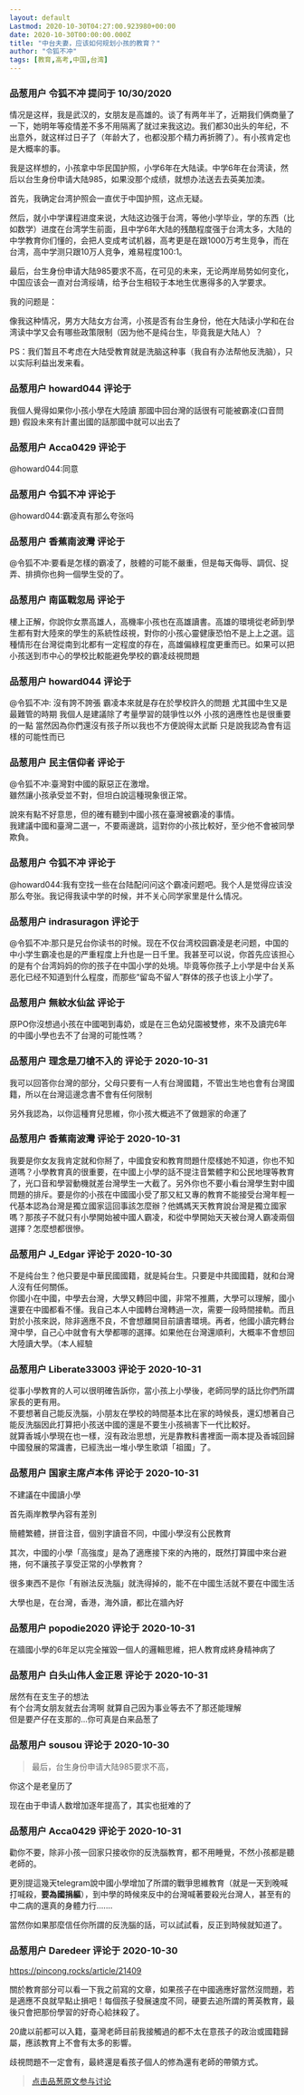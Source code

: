 ```yaml
---
layout: default
Lastmod: 2020-10-30T04:27:00.923980+00:00
date: 2020-10-30T00:00:00.000Z
title: "中台夫妻，应该如何规划小孩的教育？"
author: "令狐不冲"
tags: [教育,高考,中国,台湾]
---
```



### 品葱用户 **令狐不冲** 提问于 10/30/2020
    
情况是这样，我是武汉的，女朋友是高雄的。谈了有两年半了，近期我们俩商量了一下，她明年等疫情差不多不用隔离了就过来我这边。我们都30出头的年纪，不出意外，就这样过日子了（年龄大了，也都没那个精力再折腾了）。有小孩肯定也是大概率的事。  
  
我是这样想的，小孩拿中华民国护照，小学6年在大陆读。中学6年在台湾读，然后以台生身份申请大陆985，如果没那个成绩，就想办法送去去英美加澳。  
  
首先，我确定台湾护照会一直优于中国护照，这点无疑。  
  
然后，就小中学课程进度来说，大陆这边强于台湾，等他小学毕业，学的东西（比如数学）进度在台湾学生前面，且中学6年大陆的残酷程度强于台湾太多，大陆的中学教育你们懂的，会把人变成考试机器，高考更是在跟1000万考生竞争，而在台湾，高中学测只跟10万人竞争，难易程度100:1。  
  
最后，台生身份申请大陆985要求不高，在可见的未来，无论两岸局势如何变化，中国应该会一直对台湾绥靖，给予台生相较于本地生优惠得多的入学要求。  
  
我的问题是：  
  
像我这种情况，男方大陆女方台湾，小孩是否有台生身份，他在大陆读小学和在台湾读中学又会有哪些政策限制（因为他不是纯台生，毕竟我是大陆人）？  
  
PS：我们暂且不考虑在大陆受教育就是洗脑这种事（我自有办法帮他反洗脑），只以实际利益出发来看。
    
                

### 品葱用户 **howard044** 评论于 
        
我個人覺得如果你小孩小學在大陸讀 那國中回台灣的話很有可能被霸凌(口音問題) 假設未來有計畫出國的話那國中就可以出去了
        
                

### 品葱用户 **Acca0429** 评论于 
        
@howard044:同意
        
                

### 品葱用户 **令狐不冲** 评论于 
        
@howard044:霸凌真有那么夸张吗
        
                

### 品葱用户 **香蕉南波灣** 评论于 
        
@令狐不冲:要看是怎樣的霸凌了，肢體的可能不嚴重，但是每天侮辱、調侃、捉弄、排擠你也夠一個學生受的了。
        
                

### 品葱用户 **南區戰忽局** 评论于 
        
樓上正解，你說你女票高雄人，高機率小孩也在高雄讀書。高雄的環境從老師到學生都有對大陸來的學生的系統性歧視，對你的小孩心靈健康恐怕不是上上之選。這種情形在台灣從南到北都有一定程度的存在，高雄偏綠程度更重而已。如果可以把小孩送到市中心的學校比較能避免學校的霸凌歧視問題
        
                

### 品葱用户 **howard044** 评论于 
        
@令狐不冲: 沒有誇不誇張 霸凌本來就是存在於學校許久的問題 尤其國中生又是最難管的時期 我個人是建議除了考量學習的競爭性以外 小孩的適應性也是很重要的一點 當然因為你們還沒有孩子所以我也不方便說得太武斷 只是說我認為會有這樣的可能性而已
        
                

### 品葱用户 **民主信仰者** 评论于 
        
@令狐不冲:臺灣對中國的厭惡正在激增。  
雖然讓小孩承受並不對，但坦白說這種現象很正常。  
  
說來有點不好意思，但的確有聽到中國小孩在臺灣被霸凌的事情。  
我建議中國和臺灣二選一，不要兩邊跳，這對你的小孩比較好，至少他不會被同學欺負。
        
                

### 品葱用户 **令狐不冲** 评论于 
        
@howard044:我有空找一些在台陆配问问这个霸凌问题吧。我个人是觉得应该没那么夸张。我记得我读中学的时候，并不关心同学家里是什么情况。
        
                

### 品葱用户 **indrasuragon** 评论于 
        
@令狐不冲:那只是兄台你读书的时候。现在不仅台湾校园霸凌是老问题，中国的中小学生霸凌也是的严重程度上升也是一日千里。我甚至可以说，你首先应该担心的是有个台湾妈妈的你的孩子在中国小学的处境。毕竟等你孩子上小学是中台关系恶化已经不知道到什么程度，而那些“留岛不留人”群体的孩子也该上小学了。
        
                

### 品葱用户 **無紋水仙盆** 评论于 
        
原PO你沒想過小孩在中國喝到毒奶，或是在三色幼兒園被雙修，來不及讀完6年的中國小學也去不了台灣的可能性嗎？
        
                

### 品葱用户 **理念是刀槍不入的** 评论于 2020-10-31
        
我可以回答你台灣的部分，父母只要有一人有台灣國籍，不管出生地也會有台灣國籍，所以在台灣這邊念書不會有任何限制  
  
另外我認為，以你這種育兒思維，你小孩大概逃不了做題家的命運了
        
                

### 品葱用户 **香蕉南波灣** 评论于 2020-10-31
        
我要是你女友我肯定就和你掰了，中國食安和教育問題什麼樣她不知道，你也不知道嗎？小學教育真的很重要，在中國上小學的話不提注音繁體字和公民地理等教育了，光口音和學習動機就差台灣學生一大截了。另外你也不要小看台灣學生對中國問題的排斥。要是你的小孩在中國國小受了那又紅又專的教育不能接受台灣年輕一代基本認為台灣是獨立國家這回事該怎麼辦？他媽媽天天教育說台灣是獨立國家嗎？那孩子不就只有小學開始被中國人霸凌，和從中學開始天天被台灣人霸凌兩個選擇？怎麼想都很慘。
        
                

### 品葱用户 **J_Edgar** 评论于 2020-10-30
        
不是纯台生？他只要是中華民國國籍，就是純台生。只要是中共國國籍，就和台灣人沒有任何關係。  
你國小在中國，中學去台灣，大學又轉回中國，非常不推薦，大學可以理解，國小還要在中國都看不懂。我自己本人中國轉台灣轉過一次，需要一段時間接軌。而且對於小孩來説，除非適應不良，不會想離開目前讀書環境。再者，他國小讀完轉台灣中學，自己心中就會有大學都哪的選擇。如果他在台灣還順利，大概率不會想回大陸讀大學。（本人經驗
        
                

### 品葱用户 **Liberate33003** 评论于 2020-10-31
        
從事小學教育的人可以很明確告訴你，當小孩上小學後，老師同學的話比你們所謂家長的更有用。  
不要想著自己能反洗腦，小朋友在學校的時間基本比在家的時候長，還幻想著自己能反洗腦因此打算把小孩送中國的還是不要生小孩禍害下一代比較好。  
就算香城小學現在也一樣，沒有政治思想，光是靠教科書裡面一兩本提及香城回歸中國發展的常識書，已經洗出一堆小學生歌頌「祖國」了。
        
                

### 品葱用户 **国家主席卢本伟** 评论于 2020-10-31
        
不建議在中國讀小學  
  
首先兩岸教學內容有差別  
  
簡體繁體，拼音注音，個別字讀音不同，中國小學沒有公民教育  
  
其次，中國的小學「高強度」是為了適應接下來的內捲的，既然打算國中來台避捲，何不讓孩子享受正常的小學教育？  
  
很多東西不是你「有辦法反洗腦」就洗得掉的，能不在中國生活就不要在中國生活  
  
大學也是，在台灣，香港，海外讀，都比在牆內好
        
                

### 品葱用户 **popodie2020** 评论于 2020-10-31
        
在牆國小學的6年足以完全摧毀一個人的邏輯思維，把人教育成終身精神病了
        
                

### 品葱用户 **白头山伟人金正恩** 评论于 2020-10-31
        
居然有在支生子的想法   
有个台湾女朋友就去台湾啊 就算自己因为事业等去不了那还能理解  
但是要产仔在支那的...你可真是白来品葱了
        
                

### 品葱用户 **sousou** 评论于 2020-10-30
        
> 最后，台生身份申请大陆985要求不高，

  
  
你这个是老皇历了  
  
现在由于申请人数增加逐年提高了，其实也挺难的了
        
                

### 品葱用户 **Acca0429** 评论于 2020-10-31
        
勸你不要，除非小孩一回家只接收你的反洗腦教育，都不用睡覺，不然小孩都是聽老師的。  
  
更別提這幾天telegram說中國小學增加了所謂的戰爭思維教育（就是一天到晚喊打喊殺，**要為國捐軀**），到中學的時候來反中的台灣喊著要殺光台灣人，甚至有的中二病的還真的身體力行.......  
  
當然你如果那麼信任你所謂的反洗腦的話，可以試試看，反正到時候就知道了。
        
                

### 品葱用户 **Daredeer** 评论于 2020-10-30
        
https://pincong.rocks/article/21409  
  
關於教育部分可以看一下我之前寫的文章，如果孩子在中國適應好當然沒問題，若是適應不良就早點止損吧！每個孩子發展速度不同，硬要去追所謂的菁英教育，最後只會把那份學習的好奇心給抹殺了。  
  
20歲以前都可以入籍，臺灣老師目前我接觸過的都不太在意孩子的政治或國籍歸屬，應該教育上不會有太多的影響。  
  
歧視問題不一定會有，最終還是看孩子個人的修為還有老師的帶領方式。
        
                





> [点击品葱原文参与讨论](https://pincong.rocks/question/32855)

